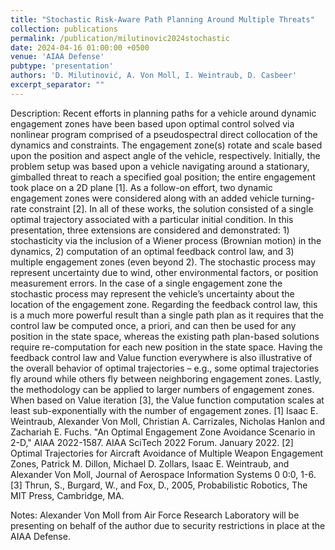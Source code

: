 ```yaml
---
title: "Stochastic Risk-Aware Path Planning Around Multiple Threats"
collection: publications
permalink: /publication/milutinovic2024stochastic
date: 2024-04-16 01:00:00 +0500
venue: 'AIAA Defense'
pubtype: 'presentation'
authors: 'D. Milutinović, A. Von Moll, I. Weintraub, D. Casbeer'
excerpt_separator: ""
---
```

Description: Recent efforts in planning paths for a vehicle around dynamic engagement zones have been based upon optimal control solved via nonlinear program comprised of a pseudospectral direct collocation of the dynamics and constraints. The engagement zone(s) rotate and scale based upon the position and aspect angle of the vehicle, respectively. Initially, the problem setup was based upon a vehicle navigating around a stationary, gimballed threat to reach a specified goal position; the entire engagement took place on a 2D plane [1]. As a follow-on effort, two dynamic engagement zones were considered along with an added vehicle turning-rate constraint [2]. In all of these works, the solution consisted of a single optimal trajectory associated with a particular initial condition. In this presentation, three extensions are considered and demonstrated: 1) stochasticity via the inclusion of a Wiener process (Brownian motion) in the dynamics, 2) computation of an optimal feedback control law, and 3) multiple engagement zones (even beyond 2). The stochastic process may represent uncertainty due to wind, other environmental factors, or position measurement errors. In the case of a single engagement zone the stochastic process may represent the vehicle’s uncertainty about the location of the engagement zone. Regarding the feedback control law, this is a much more powerful result than a single path plan as it requires that the control law be computed once, a priori, and can then be used for any position in the state space, whereas the existing path plan-based solutions require re-computation for each new position in the state space. Having the feedback control law and Value function everywhere is also illustrative of the overall behavior of optimal trajectories – e.g., some optimal trajectories fly around while others fly between neighboring engagement zones. Lastly, the methodology can be applied to larger numbers of engagement zones. When based on Value iteration [3], the Value function computation scales at least sub-exponentially with the number of engagement zones.
[1] Isaac E. Weintraub, Alexander Von Moll, Christian A. Carrizales, Nicholas Hanlon and Zachariah E. Fuchs. &quot;An Optimal Engagement Zone Avoidance Scenario in 2-D,&quot; AIAA 2022-1587. AIAA SciTech 2022 Forum. January 2022.
[2] Optimal Trajectories for Aircraft Avoidance of Multiple Weapon Engagement Zones, Patrick M. Dillon, Michael D. Zollars, Isaac E. Weintraub, and Alexander Von Moll, Journal of Aerospace Information Systems 0 0:0, 1-6.
[3] Thrun, S., Burgard, W., and Fox, D., 2005, Probabilistic Robotics, The MIT Press, Cambridge, MA. 

Notes: Alexander Von Moll from Air Force Research Laboratory will be presenting on behalf of the author due to security restrictions in place at the AIAA Defense.
